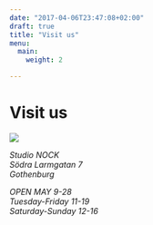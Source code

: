 ```yaml
---
date: "2017-04-06T23:47:08+02:00"
draft: true
title: "Visit us"
menu:
  main:
    weight: 2

---
```


# Visit us

<div class="page__map">
  <img class="page__map__img" src="/map.svg" role="presentation" />
</div>

*Studio NOCK*  
*Södra Larmgatan 7*  
*Gothenburg*

*OPEN MAY 9-28*  
*Tuesday-Friday 11-19*  
*Saturday-Sunday 12-16*
